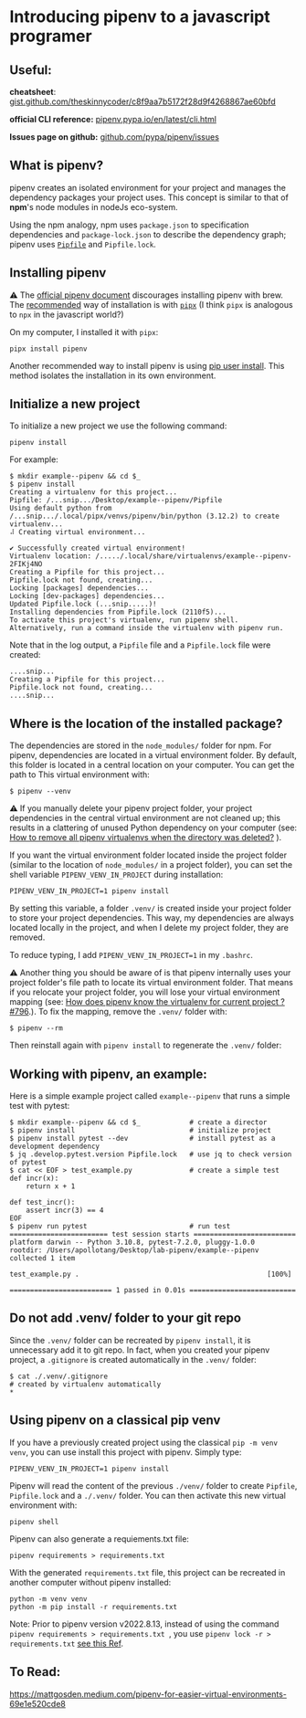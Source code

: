 # Introducing pipenv to a javascript programer


## Useful:

**cheatsheet**: [gist.github.com/theskinnycoder/c8f9aa7b5172f28d9f4268867ae60bfd](https://gist.github.com/theskinnycoder/c8f9aa7b5172f28d9f4268867ae60bfd)

**official CLI reference:**  [pipenv.pypa.io/en/latest/cli.html](https://pipenv.pypa.io/en/latest/cli.html#pipenv) 

**Issues page on github:** [github.com/pypa/pipenv/issues](https://github.com/pypa/pipenv/issues)


## What is pipenv?

pipenv creates an isolated environment for your project and manages the dependency packages your project uses. This concept is similar to that of **npm**'s node modules in nodeJs eco-system. 

Using the npm analogy, npm uses `package.json` to specification dependencies and `package-lock.json` to describe the dependency graph; pipenv uses [`Pipfile`](https://github.com/pypa/pipfile) and `Pipfile.lock`.

 
## Installing pipenv

:warning: The [official pipenv document](https://pipenv.pypa.io/en/latest/#install-pipenv-today) discourages installing pipenv with brew. The [recommended](https://pipenv.pypa.io/en/latest/install/#isolated-installation-of-pipenv-with-pipx) way of installation is with  [`pipx`](https://github.com/pypa/pipx) (I think `pipx` is analogous to `npx` in the javascript world?)

On my computer, I installed it with `pipx`:

```
pipx install pipenv 
```

Another recommended way to install pipenv is using [pip user install](https://pip.pypa.io/en/stable/user_guide/#user-installs).  This method isolates the installation in its own environment. 

## Initialize a new project

To initialize a new project we use the following command:

```
pipenv install
``` 

For example:

```
$ mkdir example--pipenv && cd $_  
$ pipenv install
Creating a virtualenv for this project...
Pipfile: /...snip.../Desktop/example--pipenv/Pipfile
Using default python from /...snip.../.local/pipx/venvs/pipenv/bin/python (3.12.2) to create virtualenv...
⠼ Creating virtual environment...

✔ Successfully created virtual environment!
Virtualenv location: /...../.local/share/virtualenvs/example--pipenv-2FIKj4NO
Creating a Pipfile for this project...
Pipfile.lock not found, creating...
Locking [packages] dependencies...
Locking [dev-packages] dependencies...
Updated Pipfile.lock (...snip.....)!
Installing dependencies from Pipfile.lock (2110f5)...
To activate this project's virtualenv, run pipenv shell.
Alternatively, run a command inside the virtualenv with pipenv run.
```

Note that in the log output, a `Pipfile` file and a `Pipfile.lock` file were created:

```
....snip...
Creating a Pipfile for this project...
Pipfile.lock not found, creating...
....snip...

```


## Where is the location of the installed package?

The dependencies are stored in the `node_modules/` folder for npm.  For pipenv, dependencies are  located in a virtual environment folder.  By default, this folder is located in a central location on your computer.  You can get the path to This virtual environment with: 

```
$ pipenv --venv
```

:warning: If you manually delete your pipenv project folder, your project dependencies in the central virtual environment are not cleaned up; this results in a clattering of unused Python dependency on your computer (see: 
[How to remove all pipenv virtualenvs when the directory was deleted?](https://stackoverflow.com/questions/65126606/how-to-remove-all-pipenv-virtualenvs-when-the-directory-was-deleted)
). 

If you want the virtual environment folder located inside the project folder (similar to the location of `node_modules/` in a project folder), you can set the shell variable `PIPENV_VENV_IN_PROJECT` during installation:

```
PIPENV_VENV_IN_PROJECT=1 pipenv install
```
By setting this variable, a folder `.venv/` is created inside your project folder to store your project dependencies. This way, my dependencies are always located locally in the project, and when I delete my project folder, they are removed. 

To reduce typing, I add `PIPENV_VENV_IN_PROJECT=1` in my `.bashrc`.  

:warning: Another thing you should be aware of is that pipenv internally uses your project folder's file path to locate its virtual environment folder. That means if you relocate your project folder, you will lose your virtual environment mapping (see: [How does pipenv know the virtualenv for current project ? #796](https://github.com/pypa/pipenv/issues/796).). To fix the mapping, remove the `.venv/` folder with:  

```
$ pipenv --rm
```

Then reinstall again with `pipenv install` to regenerate the `.venv/` folder:

## Working with pipenv, an example:


Here is a simple example project called `example--pipenv` that runs a simple test with pytest:

```
$ mkdir example--pipenv && cd $_            # create a director
$ pipenv install                            # initialize project
$ pipenv install pytest --dev               # install pytest as a development dependency 
$ jq .develop.pytest.version Pipfile.lock   # use jq to check version of pytest
$ cat << EOF > test_example.py              # create a simple test
def incr(x):
    return x + 1

def test_incr():
    assert incr(3) == 4
EOF
$ pipenv run pytest                         # run test
======================== test session starts =========================
platform darwin -- Python 3.10.8, pytest-7.2.0, pluggy-1.0.0
rootdir: /Users/apollotang/Desktop/lab-pipenv/example--pipenv
collected 1 item

test_example.py .                                              [100%]

========================= 1 passed in 0.01s ==========================    
```

## Do not add  .venv/ folder to your git repo

Since the `.venv/` folder can be recreated by `pipenv install`, it is unnecessary add it to git repo. In fact, when you created your pipenv project, a `.gitignore` is created automatically in the `.venv/` folder: 

```
$ cat ./.venv/.gitignore
# created by virtualenv automatically
*
```


## Using pipenv on a classical pip venv

If you have a previously created project using the classical `pip -m venv venv`,  you can use install this project with pipenv. Simply type: 

```
PIPENV_VENV_IN_PROJECT=1 pipenv install
```

Pipenv will read the content of the previous `./venv/` folder to create `Pipfile`, `Pipfile.lock` and a `./.venv/` folder. You can then activate this new virtual environment with:

```
pipenv shell
```

Pipenv can also generate a requiements.txt file: 

```
pipenv requirements > requirements.txt  
```

With the generated `requirements.txt` file, this project can be recreated in another computer without pipenv installed: 

```
python -m venv venv
python -m pip install -r requirements.txt
```

Note: Prior to pipenv version v2022.8.13, instead of using the command `pipenv requirements > requirements.txt `, you use `pipenv lock -r > requirements.txt` [see this Ref](https://stackoverflow.com/a/73352657).


## To Read:

https://mattgosden.medium.com/pipenv-for-easier-virtual-environments-69e1e520cde8







